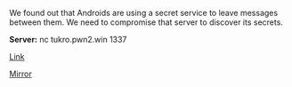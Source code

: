 
We found out that Androids are using a secret service to leave messages between them. We need to compromise that server to discover its secrets.

**Server:** nc tukro.pwn2.win 1337

[Link](https://static.pwn2win.party/tukro_7ecfb7908d8689ec4dc1fef56bbea1766e9d4fdae26ad97849a29b43947e5ba9.tar.gz)

[Mirror](https://storage.cloud.google.com/pwn2win-files/tukro_7ecfb7908d8689ec4dc1fef56bbea1766e9d4fdae26ad97849a29b43947e5ba9.tar.gz)
